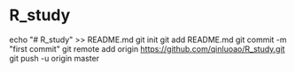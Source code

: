 # R_study
echo "# R_study" >> README.md
git init
git add README.md
git commit -m "first commit"
git remote add origin https://github.com/qinluoao/R_study.git
git push -u origin master
